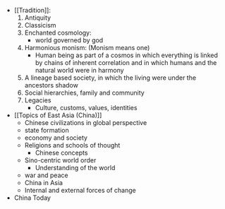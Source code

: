 * [[Tradition]]:
	1. Antiquity
	2. Classicism
	3. Enchanted cosmology: 
		* world governed by god
	4. Harmonious monism: (Monism means one)
		* Human being as part of a cosmos in which everything is linked by chains of inherent correlation and in which humans and the natural world were in harmony
	5. A lineage based society, in which the living were under the ancestors shadow
	6. Social hierarchies, family and community
	7. Legacies
		* Culture, customs, values, identities
* [[Topics of East Asia (China)]]
	* Chinese civilizations in global perspective
	* state formation
	* economy and society
	* Religions and schools of thought
		* Chinese concepts 
	* Sino-centric world order
		* Understanding of the world
	* war and peace
	* China in Asia
	* Internal and external forces of change
* China Today